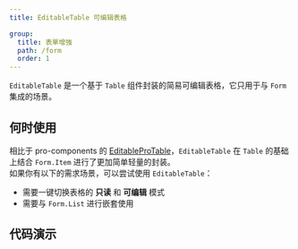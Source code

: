 ```yaml
---
title: EditableTable 可编辑表格

group:
  title: 表單增強
  path: /form
  order: 1
---
```


`EditableTable` 是一个基于 `Table` 组件封装的简易可编辑表格，它只用于与 `Form` 集成的场景。

## 何时使用

相比于 pro-components 的 [EditableProTable](https://procomponents.ant.design/components/editable-table)，`EditableTable` 在 `Table` 的基础上结合 `Form.Item` 进行了更加简单轻量的封装。  
如果你有以下的需求场景，可以尝试使用 `EditableTable`：

- 需要一键切换表格的 **只读** 和 **可编辑** 模式
- 需要与 `Form.List` 进行嵌套使用

## 代码演示

<code title="基础用法" src="./demo/basic.tsx"></code>

<code title="结合分页使用" src="./demo/pagination.tsx"></code>

<code title="受控使用" src="./demo/controlled.tsx"></code>
